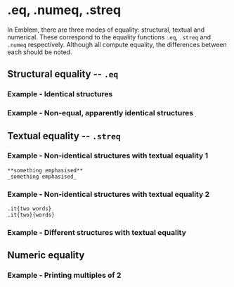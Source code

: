 # .eq, .numeq, .streq

In Emblem, there are three modes of equality: structural, textual and numerical.
These correspond to the equality functions `.eq`, `.streq` and `.numeq` respectively.
Although all compute equality, the differences between each should be noted.

## Structural equality -- `.eq`

### Example - Identical structures
### Example - Non-equal, apparently identical structures

## Textual equality -- `.streq`

### Example - Non-identical structures with textual equality 1
```emblem
**something emphasised**
_something emphasised_
```
### Example - Non-identical structures with textual equality 2
```emblem
.it{two words}
.it{two}{words}
```
### Example - Different structures with textual equality

## Numeric equality

### Example - Printing multiples of 2
